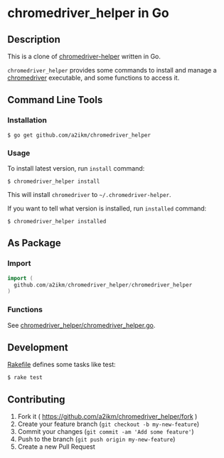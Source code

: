 chromedriver_helper in Go
=========================

## Description

This is a clone of [chromedriver-helper](https://rubygems.org/gems/chromedriver-helper) written in Go.

`chromedriver_helper` provides some commands to install and manage a [chromedriver](https://sites.google.com/a/chromium.org/chromedriver/) executable, and some functions to access it.


## Command Line Tools

### Installation

    $ go get github.com/a2ikm/chromedriver_helper

### Usage

To install latest version, run `install` command:

    $ chromedriver_helper install

This will install `chromedriver` to `~/.chromedriver-helper`.

If you want to tell what version is installed, run `installed` command:

    $ chromedriver_helper installed


## As Package

### Import

```go
import (
  github.com/a2ikm/chromedriver_helper/chromedriver_helper
)
```

### Functions

See [chromedriver_helper/chromedriver_helper.go](chromedriver_helper/chromedriver_helper.go).


## Development

[Rakefile](Rakefile) defines some tasks like test:

    $ rake test


## Contributing

1. Fork it ( https://github.com/a2ikm/chromedriver_helper/fork )
2. Create your feature branch (`git checkout -b my-new-feature`)
3. Commit your changes (`git commit -am 'Add some feature'`)
4. Push to the branch (`git push origin my-new-feature`)
5. Create a new Pull Request

